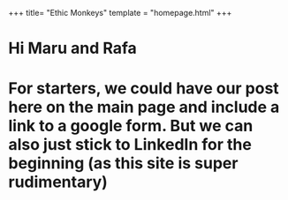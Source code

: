 +++
title= "Ethic Monkeys"
template = "homepage.html"
+++

# Hi Maru and Rafa

# For starters, we could have our post here on the main page and include a link to a google form. But we can also just stick to LinkedIn for the beginning (as this site is super rudimentary) 